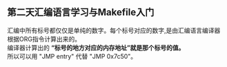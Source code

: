 ## 第二天汇编语言学习与Makefile入门
汇编中所有标号都仅仅是单纯的数字。每个标号对应的数字,是由汇编语言编译器根据ORG指令计算出来的。  
编译器计算出的 __“标号的地方对应的内存地址”就是那个标号的值。__  
所以可以用 "JMP entry" 代替 "JMP 0x7c50"。  

